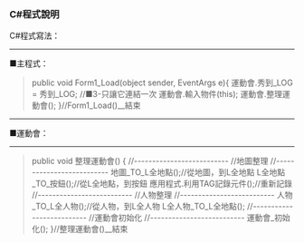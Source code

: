 ### C#程式說明

C#程式寫法：

---
■主程式：
> public void Form1_Load(object sender, EventArgs e){
> 運動會.秀到_LOG = 秀到_LOG;	//■3-只讓它連結一次
> 運動會.輸入物件(this);
> 運動會.整理運動會();
> }//Form1_Load()__結束

---
■運動會：

----
> public void 整理運動會() {
> //--------------------------
> //地圖整理
> //--------------------------
> 地圖_TO_L全地點();//從地圖，到L全地點
> L全地點_TO_按鈕();//從L全地點，到按鈕
> 應用程式.利用TAG記錄元件();//重新記錄
> //--------------------------
> //人物整理
> //--------------------------
> 人物_TO_L全人物();//從人物，到L全人物
> L全人物_TO_L全地點();
> //--------------------------
> //運動會初始化
> //--------------------------
> 運動會_初始化();
> }//整理運動會()__結束













